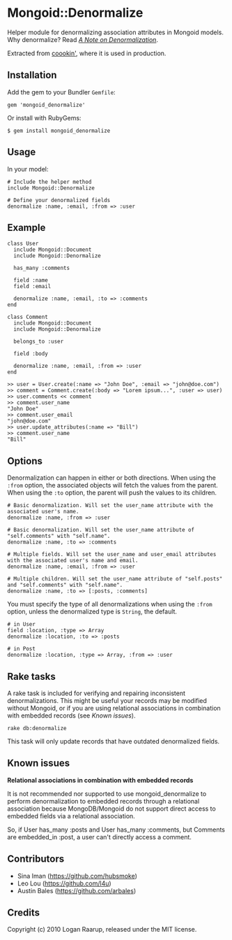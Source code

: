 Mongoid::Denormalize
====================

Helper module for denormalizing association attributes in Mongoid models. Why denormalize? Read *[A Note on Denormalization](http://www.mongodb.org/display/DOCS/MongoDB+Data+Modeling+and+Rails#MongoDBDataModelingandRails-ANoteonDenormalization)*.

Extracted from [coookin'](http://coookin.com), where it is used in production.


Installation
------------

Add the gem to your Bundler `Gemfile`:

    gem 'mongoid_denormalize'

Or install with RubyGems:

    $ gem install mongoid_denormalize


Usage
-----

In your model:

    # Include the helper method
    include Mongoid::Denormalize
    
    # Define your denormalized fields
    denormalize :name, :email, :from => :user



Example
-------

    class User
      include Mongoid::Document
      include Mongoid::Denormalize

      has_many :comments

      field :name
      field :email
      
      denormalize :name, :email, :to => :comments
    end
    
    class Comment
      include Mongoid::Document
      include Mongoid::Denormalize

      belongs_to :user

      field :body
      
      denormalize :name, :email, :from => :user
    end
    
    >> user = User.create(:name => "John Doe", :email => "john@doe.com")
    >> comment = Comment.create(:body => "Lorem ipsum...", :user => user)
    >> user.comments << comment
    >> comment.user_name
    "John Doe"
    >> comment.user_email
    "john@doe.com"
    >> user.update_attributes(:name => "Bill")
    >> comment.user_name
    "Bill"


Options
-------

Denormalization can happen in either or both directions. When using the `:from` option, the associated objects will fetch the values from
the parent. When using the `:to` option, the parent will push the values to its children.

    # Basic denormalization. Will set the user_name attribute with the associated user's name.
    denormalize :name, :from => :user
    
    # Basic denormalization. Will set the user_name attribute of "self.comments" with "self.name".
    denormalize :name, :to => :comments
    
    # Multiple fields. Will set the user_name and user_email attributes with the associated user's name and email.
    denormalize :name, :email, :from => :user
    
    # Multiple children. Will set the user_name attribute of "self.posts" and "self.comments" with "self.name".
    denormalize :name, :to => [:posts, :comments]

You must specify the type of all denormalizations when using the `:from` option, unless the denormalized type is `String`, the default.
 
    # in User
    field :location, :type => Array
    denormalize :location, :to => :posts
    
    # in Post
    denormalize :location, :type => Array, :from => :user

Rake tasks
----------

A rake task is included for verifying and repairing inconsistent denormalizations. This might be useful your records may be modified
without Mongoid, or if you are using relational associations in combination with embedded records (see *Known issues*).

    rake db:denormalize
    
This task will only update records that have outdated denormalized fields.


Known issues
------------

**Relational associations in combination with embedded records**

It is not recommended nor supported to use mongoid_denormalize to perform denormalization to embedded records through a relational association because
 MongoDB/Mongoid do not support direct access to embedded fields via a relational association.

So, if User has_many :posts and User has_many :comments, but Comments are embedded_in :post, a user can't directly access a comment.


Contributors
-------
* Sina Iman (https://github.com/hubsmoke)
* Leo Lou (https://github.com/l4u)
* Austin Bales (https://github.com/arbales)


Credits
-------

Copyright (c) 2010 Logan Raarup, released under the MIT license.
